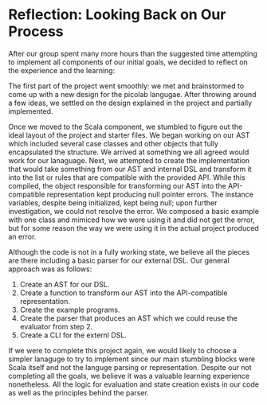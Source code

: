 Reflection: Looking Back on Our Process
=======================================

After our group spent many more hours than the suggested time attempting to
implement all components of our initial goals, we decided to reflect on the
experience and the learning:

The first part of the project went smoothly: we met and brainstormed to come up
with a new design for the picolab langugae. After throwing around a few ideas,
we settled on the design explained in the project and partially implemented.

Once we moved to the Scala component, we stumbled to figure out the ideal layout
of the project and starter files. We began working on our AST which included
several case classes and other objects that fully encapsulated the structure.
We arrived at something we all agreed would work for our lanaguage. 
Next, we attempted to create the implementation that would take something from our AST
and internal DSL and transform it into the list or rules that are compatible
with the provided API. While this compiled, the object responsible for
transforming our AST into the API-compatible representation kept producing null
pointer errors. The instance variables, despite being initialized, kept being
null; upon further investigation, we could not resolve the error. We composed a
basic example with one class and mimiced how we were using it and did not get
the error, but for some reason the way we were using it in the actual project
produced an error.

Although the code is not in a fully working state, we believe all the pieces are
there including a basic parser for our external DSL. Our general approach was 
as follows:

1. Create an AST for our DSL.
2. Create a function to transform our AST into the API-compatible representation.
3. Create the example programs.
4. Create the parser that produces an AST which we could reuse the evaluator from
   step 2.
5. Create a CLI for the externl DSL.

If we were to complete this project again, we would likely to choose a simpler
lanaguge to try to implement since our main stumbling blocks were Scala itself
and not the languge parsing or representation. Despite our not completing all
the goals, we believe it was a valuable learning experience nonetheless. All
the logic for evaluation and state creation exists in our code as well as the
principles behind the parser.

